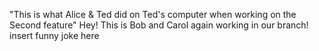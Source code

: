 "This is what Alice & Ted did on Ted's computer when working on the Second feature"
Hey! This is Bob and Carol again working in our branch!
insert funny joke here